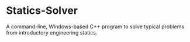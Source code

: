 # Statics-Solver
A command-line, Windows-based C++ program to solve typical problems from introductory engineering statics.
